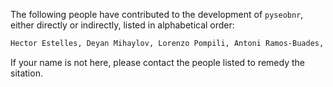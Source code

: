 The following people have contributed to the development of
`pyseobnr`, either directly or indirectly, listed in alphabetical
order:

``` bash
Hector Estelles, Deyan Mihaylov, Lorenzo Pompili, Antoni Ramos-Buades, Serguei Ossokine
```

If your name is not here, please contact the people listed to remedy
the sitation.
